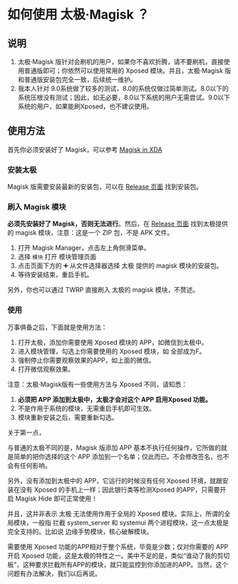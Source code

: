 # 如何使用 太极·Magisk ？

## 说明

1. 太极·Magisk 版针对会刷机的用户，如果你不喜欢折腾，请不要刷机，直接使用普通版即可；你依然可以使用常用的 Xposed 模块。并且，太极·Magisk 版和普通版安装包完全一致，后续统一维护。
2. 我本人针对 9.0系统做了较多的测试，8.0的系统仅做过简单测试。8.0以下的系统压根没有测试；因此，如无必要，8.0以下系统的用户无需尝试。9.0以下系统的用户，如果能刷Xposed，也不建议使用。

## 使用方法

首先你必须安装好了 Magisk，可以参考 [Magisk in XDA](https://forum.xda-developers.com/apps/magisk/official-magisk-v7-universal-systemless-t3473445)

### 安装太极

Magisk 版需要安装最新的安装包，可以在 [Release 页面](https://github.com/tiann/Tai-Chi/releases) 找到安装包。
 
### 刷入 Magisk 模块

**必须先安装好了 Magisk，否则无法进行**。然后，在 [Release 页面](https://github.com/taichi-framework/TaiChi-Magisk/releases) 找到太极提供的 magisk 模块，注意：这是一个 ZIP 包，不是 APK 文件。

1. 打开 Magisk Manager，点击左上角侧滑菜单。
2. 选择 `模块` 打开 模块管理页面
3. 点击页面下方的 ➕ 从文件选择器选择 太极 提供的 magisk 模块的安装包。
4. 等待安装结束，重启手机。

另外，你也可以通过 TWRP 直接刷入 太极的 magisk 模块，不赘述。

### 使用

万事俱备之后，下面就是使用方法：

1. 打开太极，添加你需要使用 Xposed 模块的 APP，如微信到太极中。
2. 进入模块管理，勾选上你需要使用的 Xposed 模块，如 全部成为F。
3. 强制停止你需要观察效果的APP，如上面的微信。
4. 打开微信观察效果。

注意：太极·Magisk版有一些使用方法与 Xposed 不同，请知悉：

1. **必须把 APP 添加到太极中，太极才会对这个 APP 启用Xposed 功能。**
2. 不是作用于系统的模块，无需重启手机即可生效。
3. 模块重新安装之后，需要重新勾选。

关于第一点，

与普通的太极不同的是，Magisk 版添加 APP 基本不执行任何操作，它所做的就是简单的把你选择的这个 APP 添加到一个名单；仅此而已。不会修改签名，也不会有任何影响。

另外，没有添加到太极中的 APP，它运行的时候没有任何 Xposed 环境，就跟安装在没有 Xposed 的手机上一样；因此银行类等检测Xposed 的APP，只需要开启 Magisk Hide 即可正常使用！

并且，这并非表示 太极 无法使用作用于全局的 Xposed 模块。实际上，所谓的全局模块，一般指 拦截 system_server 和 systemui 两个进程模块，这一点太极是完全支持的。比如说 边缘手势模块，核心破解模块。

需要使用 Xposed 功能的APP相对于整个系统，毕竟是少数；仅对你需要的 APP 开启 Xposed 功能，这是太极的特性之一。美中不足的是，类似“谁动了我的剪切板”，这种要求拦截所有APP的模块，就只能监控到你添加进的APP。当然，这个问题有办法解决，我们以后再说。
